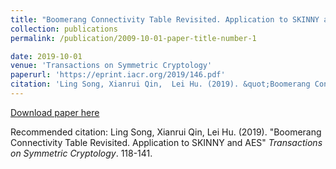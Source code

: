```yaml
---
title: "Boomerang Connectivity Table Revisited. Application to SKINNY and AES"
collection: publications
permalink: /publication/2009-10-01-paper-title-number-1

date: 2019-10-01
venue: 'Transactions on Symmetric Cryptology'
paperurl: 'https://eprint.iacr.org/2019/146.pdf'
citation: 'Ling Song, Xianrui Qin,  Lei Hu. (2019). &quot;Boomerang Connectivity Table Revisited. Application to SKINNY and AES.&quot; <i>Transactions on Symmetric Cryptology, Issue 1, 2019 (FSE)</i>. 118-141.'
---
```



[Download paper here](https://eprint.iacr.org/2019/146.pdf)

Recommended citation: Ling Song, Xianrui Qin,  Lei Hu. (2019). "Boomerang Connectivity Table Revisited. Application to SKINNY and AES" <i>Transactions on Symmetric Cryptology</i>. 118-141.
